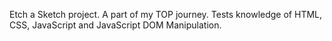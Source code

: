 Etch a Sketch project. A part of my TOP journey. Tests knowledge of HTML, CSS, JavaScript and JavaScript DOM Manipulation.